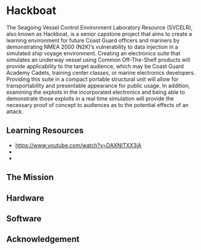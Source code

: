 # Hackboat

The Seagoing Vessel Control Environment Laboratory Resource (SVCELR), also known as Hackboat, is a senior capstone project that aims to create a learning environment for future Coast Guard officers and mariners by demonstrating NMEA 2000 (N2K)’s vulnerability to data injection in a simulated ship voyage environment. Creating an electronics suite that simulates an underway vessel using Common Off-The-Shelf products will provide applicability to the target audience, which may be Coast Guard Academy Cadets, training center classes, or marine electronics developers. Providing this suite in a compact portable structural unit will allow for transportability and presentable appearance for public usage. In addition, examining the exploits in the incorporated electronics and being able to demonstrate those exploits in a real time simulation will provide the necessary proof of concept to audiences as to the potential effects of an attack. 

## Learning Resources
- https://www.youtube.com/watch?v=DAXNITXX3iA
- 
-

## The Mission

## Hardware

## Software

## Acknowledgement  
